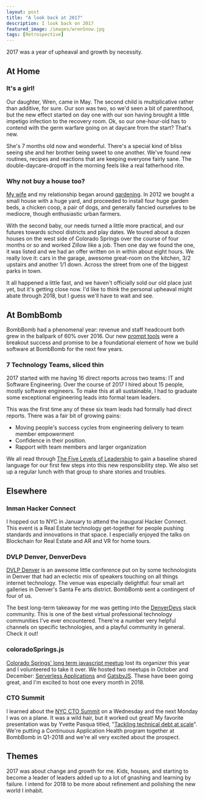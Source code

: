 ```yaml
---
layout: post
title: "A look back at 2017"
description: I look back on 2017
featured_image: /images/wrenSnow.jpg
tags: [Retrospective]
---
```


2017 was a year of upheaval and growth by necessity.

## At Home
### It's a girl!
Our daughter, Wren, came in May. The second child is multiplicative rather than additive, for sure. Our son was two, so we'd seen a bit of parenthood, but the new effect started on day one with our son having brought a little impetigo infection to the recovery room. Ok, so our one-hour-old has to contend with the germ warfare going on at daycare from the start? That's new.

She's 7 months old now and wonderful. There's a special kind of bliss seeing she and her brother being sweet to one another. We've found new routines, recipes and reactions that are keeping everyone fairly sane. The double-daycare-dropoff in the morning feels like a real fatherhood rite.

### Why not buy a house too?
[My wife](https://twitter.com/madmao) and my relationship began around [gardening](https://www.uccs.edu/seas/index.html). In 2012 we bought a small house with a huge yard, and proceeded to install four huge garden beds, a chicken coop, a pair of dogs, and generally fancied ourselves to be mediocre, though enthusiastic urban farmers.

With the second baby, our needs turned a little more practical, and our futures towards school districts and play dates. We toured about a dozen houses on the west side of Colorado Springs over the course of four months or so and worked Zillow like a job. Then one day we found the one, it was listed and we had an offer written on in within about eight hours. We really love it: cars in the garage, awesome great-room on the kitchen, 3/2 upstairs and another 1/1 down. Across the street from one of the biggest parks in town.

It all happened a little fast, and we haven't officially sold our old place just yet, but it's getting close now. I'd like to think the personal upheaval might abate through 2018, but I guess we'll have to wait and see.

## At BombBomb
BombBomb had a phenomenal year: revenue and staff headcount both grew in the ballpark of 60% over 2016. Our new [prompt tools](https://bombbomb.com/prompt/) were a breakout success and promise to be a foundational element of how we build software at BombBomb for the next few years.

### 7 Technology Teams, sliced thin

2017 started with me having 16 direct reports across two teams: IT and Software Engineering. Over the course of 2017 I hired about 15 people, mostly software engineers. To make this at all sustainable, I had to graduate some exceptional engineering leads into formal team leaders.

This was the first time any of these six team leads had formally had direct reports. There was a fair bit of growing pains:
 - Moving people's success cycles from engineering delivery to team member empowerment
 - Confidence in their position.
 - Rapport with team members and larger organization

We all read through [The Five Levels of Leadership](http://www.johnmaxwell.com/blog/5-levels-of-leadership) to gain a baseline shared language for our first few steps into this new responsibility step. We also set up a regular lunch with that group to share stories and troubles.


## Elsewhere

### Inman Hacker Connect
I hopped out to NYC in January to attend the inaugural Hacker Connect. This event is a Real Estate technology get-together for people pushing standards and innovations in that space. I especially enjoyed the talks on Blockchain for Real Estate and AR and VR for home tours.

### DVLP Denver, DenverDevs
[DVLP Denver](https://developdenver.org/) is an awesome little conference put on by some technologists in Denver that had an eclectic mix of speakers touching on all things internet technology. The venue was especially delightful: four small art galleries in Denver's Santa Fe arts district. BombBomb sent a contingent of four of us.

The best long-term takeaway for me was getting into the [DenverDevs](https://denverdevs.org/) slack community. This is one of the best virtual professional technology communities I've ever encountered. There're a number very helpful channels on specific technologies, and a playful community in general. Check it out!

### coloradoSprings.js
[Colorado Springs' long term javascript meetup](https://www.meetup.com/coloradospringsjs/) lost its organizer this year and I volunteered to take it over. We hosted two meetups in October and December: [Serverless Applications](https://patrickmcdavid.com/hotdogcloud/) and [GatsbyJS](https://www.meetup.com/coloradospringsjs/events/xwwhglywqbkc/). These have been going great, and I'm excited to host one every month in 2018.

### CTO Summit
I learned about the [NYC CTO Summit](https://www.ctoconnection.com/summits/ny2017) on a Wednesday and the next Monday I was on a plane. It was a wild hair, but it worked out great! My favorite presentation was by Yvette Pasqua titled, "[Tackling technical debt at scale](http://www.ustream.tv/recorded/102892764)". We're putting a Continuous Application Health program together at BombBomb in Q1-2018 and we're all very excited about the prospect.

## Themes
2017 was about change and growth for me. Kids, houses, and starting to become a leader of leaders added up to a lot of gnashing and learning by failure. I intend for 2018 to be more about refinement and polishing the new world I inhabit.